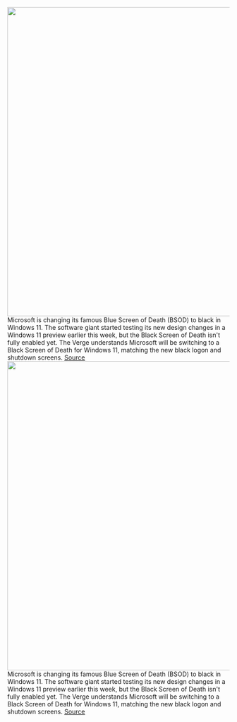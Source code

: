 <img src='https://cdn.vox-cdn.com/thumbor/acSRiL1daqU6Ck5ogaUzuQXMPxU=/0x0:1320x880/1200x800/filters:focal(555x335:765x545)/cdn.vox-cdn.com/uploads/chorus_image/image/69531789/windows11bsod.0.jpg' width='700px' /><br/>
Microsoft is changing its famous Blue Screen of Death (BSOD) to black in Windows 11. The software giant started testing its new design changes in a Windows 11 preview earlier this week, but the Black Screen of Death isn't fully enabled yet. The Verge understands Microsoft will be switching to a Black Screen of Death for Windows 11, matching the new black logon and shutdown screens.
<a href='https://www.theverge.com/2021/7/1/22559852/microsoft-windows-11-black-blue-screen-of-death-bsod-change'> Source <a/><img src='https://cdn.vox-cdn.com/thumbor/acSRiL1daqU6Ck5ogaUzuQXMPxU=/0x0:1320x880/1200x800/filters:focal(555x335:765x545)/cdn.vox-cdn.com/uploads/chorus_image/image/69531789/windows11bsod.0.jpg' width='700px' /><br/>
Microsoft is changing its famous Blue Screen of Death (BSOD) to black in Windows 11. The software giant started testing its new design changes in a Windows 11 preview earlier this week, but the Black Screen of Death isn't fully enabled yet. The Verge understands Microsoft will be switching to a Black Screen of Death for Windows 11, matching the new black logon and shutdown screens.
<a href='https://www.theverge.com/2021/7/1/22559852/microsoft-windows-11-black-blue-screen-of-death-bsod-change'> Source <a/>